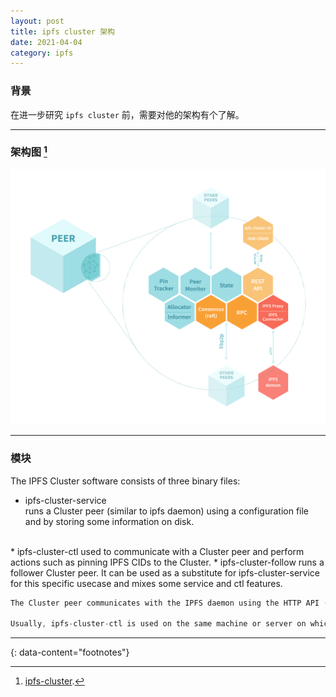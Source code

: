 ```yaml
---
layout: post
title: ipfs cluster 架构
date: 2021-04-04
category: ipfs
---
```


### 背景
在进一步研究 `ipfs cluster` 前，需要对他的架构有个了解。  

***

### 架构图 [^1]
![image](https://raw.githubusercontent.com/zTgx/zTgx.github.io/master/_images/2021/04/ipfs-cluster-overview.png)

***

### 模块
The IPFS Cluster software consists of three binary files:
<br/>
* ipfs-cluster-service  
runs a Cluster peer (similar to ipfs daemon) using a configuration file and by storing some information on disk. 
<br/>
* ipfs-cluster-ctl  
used to communicate with a Cluster peer and perform actions such as pinning IPFS CIDs to the Cluster.  
* ipfs-cluster-follow  
runs a follower Cluster peer. It can be used as a substitute for ipfs-cluster-service for this specific usecase and mixes some service and ctl features.

```go
The Cluster peer communicates with the IPFS daemon using the HTTP API (localhost:5001). Therefore, the IPFS daemon must be launched and running separately.

Usually, ipfs-cluster-ctl is used on the same machine or server on which ipfs-cluster-service is running. For example, ipfs-cluster-ctl pin add <hash> will instruct the local Cluster peer to submit a pin to the Cluster. The different peers in the Cluster will then proceed to ask their local IPFS daemons to pin that content. The number of pins across the Cluster will depend on the replication factor set in the Cluster configuration file.
```

---
{: data-content="footnotes"}

[^1]: [ipfs-cluster](https://cluster.ipfs.io/documentation/deployment/architecture/).

